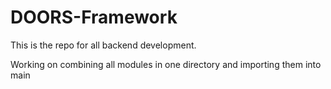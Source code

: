 # DOORS-Framework
This is the repo for all backend development.

Working on combining all modules in one directory and importing them into main
